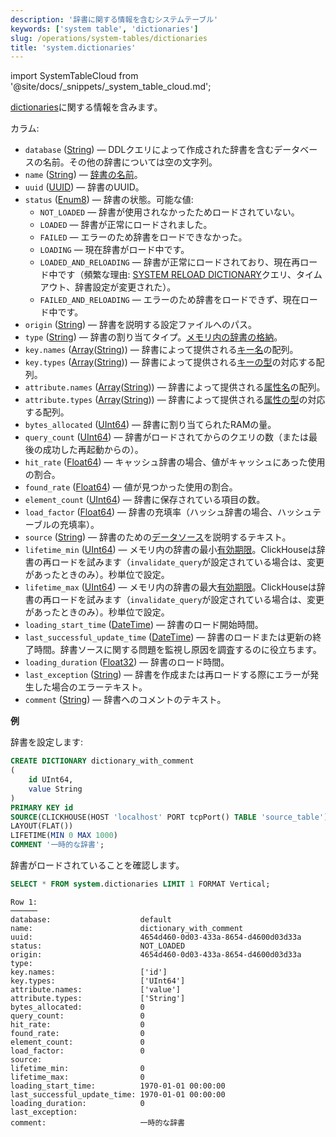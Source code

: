 ```yaml
---
description: '辞書に関する情報を含むシステムテーブル'
keywords: ['system table', 'dictionaries']
slug: /operations/system-tables/dictionaries
title: 'system.dictionaries'
---
```


import SystemTableCloud from '@site/docs/_snippets/_system_table_cloud.md';

<SystemTableCloud/>

[dictionaries](../../sql-reference/dictionaries/index.md)に関する情報を含みます。

カラム:

- `database` ([String](../../sql-reference/data-types/string.md)) — DDLクエリによって作成された辞書を含むデータベースの名前。その他の辞書については空の文字列。
- `name` ([String](../../sql-reference/data-types/string.md)) — [辞書の名前](../../sql-reference/dictionaries/index.md)。
- `uuid` ([UUID](../../sql-reference/data-types/uuid.md)) — 辞書のUUID。
- `status` ([Enum8](../../sql-reference/data-types/enum.md)) — 辞書の状態。可能な値:
    - `NOT_LOADED` — 辞書が使用されなかったためロードされていない。
    - `LOADED` — 辞書が正常にロードされました。
    - `FAILED` — エラーのため辞書をロードできなかった。
    - `LOADING` — 現在辞書がロード中です。
    - `LOADED_AND_RELOADING` — 辞書が正常にロードされており、現在再ロード中です（頻繁な理由: [SYSTEM RELOAD DICTIONARY](/sql-reference/statements/system#reload-dictionaries)クエリ、タイムアウト、辞書設定が変更された）。
    - `FAILED_AND_RELOADING` — エラーのため辞書をロードできず、現在ロード中です。
- `origin` ([String](../../sql-reference/data-types/string.md)) — 辞書を説明する設定ファイルへのパス。
- `type` ([String](../../sql-reference/data-types/string.md)) — 辞書の割り当てタイプ。[メモリ内の辞書の格納](/sql-reference/dictionaries#storing-dictionaries-in-memory)。
- `key.names` ([Array](../../sql-reference/data-types/array.md)([String](../../sql-reference/data-types/string.md))) — 辞書によって提供される[キー名](/operations/system-tables/dictionaries)の配列。
- `key.types` ([Array](../../sql-reference/data-types/array.md)([String](../../sql-reference/data-types/string.md))) — 辞書によって提供される[キーの型](/sql-reference/dictionaries#dictionary-key-and-fields)の対応する配列。
- `attribute.names` ([Array](../../sql-reference/data-types/array.md)([String](../../sql-reference/data-types/string.md))) — 辞書によって提供される[属性名](/sql-reference/dictionaries#dictionary-key-and-fields)の配列。
- `attribute.types` ([Array](../../sql-reference/data-types/array.md)([String](../../sql-reference/data-types/string.md))) — 辞書によって提供される[属性の型](/sql-reference/dictionaries#dictionary-key-and-fields)の対応する配列。
- `bytes_allocated` ([UInt64](/sql-reference/data-types/int-uint#integer-ranges)) — 辞書に割り当てられたRAMの量。
- `query_count` ([UInt64](/sql-reference/data-types/int-uint#integer-ranges)) — 辞書がロードされてからのクエリの数（または最後の成功した再起動からの）。
- `hit_rate` ([Float64](../../sql-reference/data-types/float.md)) — キャッシュ辞書の場合、値がキャッシュにあった使用の割合。
- `found_rate` ([Float64](../../sql-reference/data-types/float.md)) — 値が見つかった使用の割合。
- `element_count` ([UInt64](/sql-reference/data-types/int-uint#integer-ranges)) — 辞書に保存されている項目の数。
- `load_factor` ([Float64](../../sql-reference/data-types/float.md)) — 辞書の充填率（ハッシュ辞書の場合、ハッシュテーブルの充填率）。
- `source` ([String](../../sql-reference/data-types/string.md)) — 辞書のための[データソース](../../sql-reference/dictionaries/index.md#dictionary-sources)を説明するテキスト。
- `lifetime_min` ([UInt64](/sql-reference/data-types/int-uint#integer-ranges)) — メモリ内の辞書の最小[有効期限](/sql-reference/dictionaries#refreshing-dictionary-data-using-lifetime)。ClickHouseは辞書の再ロードを試みます（`invalidate_query`が設定されている場合は、変更があったときのみ）。秒単位で設定。
- `lifetime_max` ([UInt64](/sql-reference/data-types/int-uint#integer-ranges)) — メモリ内の辞書の最大[有効期限](/sql-reference/dictionaries#refreshing-dictionary-data-using-lifetime)。ClickHouseは辞書の再ロードを試みます（`invalidate_query`が設定されている場合は、変更があったときのみ）。秒単位で設定。
- `loading_start_time` ([DateTime](../../sql-reference/data-types/datetime.md)) — 辞書のロード開始時間。
- `last_successful_update_time` ([DateTime](../../sql-reference/data-types/datetime.md)) — 辞書のロードまたは更新の終了時間。辞書ソースに関する問題を監視し原因を調査するのに役立ちます。
- `loading_duration` ([Float32](../../sql-reference/data-types/float.md)) — 辞書のロード時間。
- `last_exception` ([String](../../sql-reference/data-types/string.md)) — 辞書を作成または再ロードする際にエラーが発生した場合のエラーテキスト。
- `comment` ([String](../../sql-reference/data-types/string.md)) — 辞書へのコメントのテキスト。

**例**

辞書を設定します:

```sql
CREATE DICTIONARY dictionary_with_comment
(
    id UInt64,
    value String
)
PRIMARY KEY id
SOURCE(CLICKHOUSE(HOST 'localhost' PORT tcpPort() TABLE 'source_table'))
LAYOUT(FLAT())
LIFETIME(MIN 0 MAX 1000)
COMMENT '一時的な辞書';
```

辞書がロードされていることを確認します。

```sql
SELECT * FROM system.dictionaries LIMIT 1 FORMAT Vertical;
```

```text
Row 1:
──────
database:                    default
name:                        dictionary_with_comment
uuid:                        4654d460-0d03-433a-8654-d4600d03d33a
status:                      NOT_LOADED
origin:                      4654d460-0d03-433a-8654-d4600d03d33a
type:
key.names:                   ['id']
key.types:                   ['UInt64']
attribute.names:             ['value']
attribute.types:             ['String']
bytes_allocated:             0
query_count:                 0
hit_rate:                    0
found_rate:                  0
element_count:               0
load_factor:                 0
source:
lifetime_min:                0
lifetime_max:                0
loading_start_time:          1970-01-01 00:00:00
last_successful_update_time: 1970-01-01 00:00:00
loading_duration:            0
last_exception:
comment:                     一時的な辞書
```
